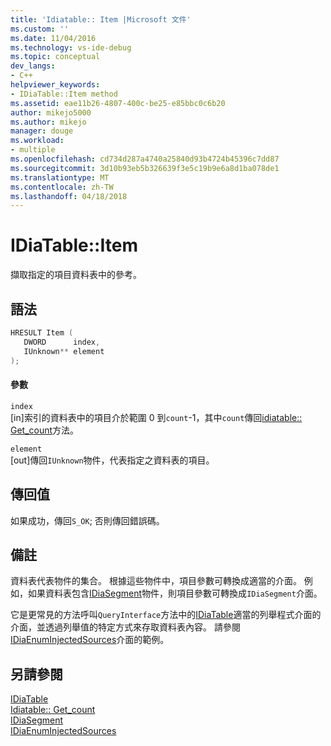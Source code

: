 ```yaml
---
title: 'Idiatable:: Item |Microsoft 文件'
ms.custom: ''
ms.date: 11/04/2016
ms.technology: vs-ide-debug
ms.topic: conceptual
dev_langs:
- C++
helpviewer_keywords:
- IDiaTable::Item method
ms.assetid: eae11b26-4807-400c-be25-e85bbc0c6b20
author: mikejo5000
ms.author: mikejo
manager: douge
ms.workload:
- multiple
ms.openlocfilehash: cd734d287a4740a25840d93b4724b45396c7dd87
ms.sourcegitcommit: 3d10b93eb5b326639f3e5c19b9e6a8d1ba078de1
ms.translationtype: MT
ms.contentlocale: zh-TW
ms.lasthandoff: 04/18/2018
---
```

# <a name="idiatableitem"></a>IDiaTable::Item
擷取指定的項目資料表中的參考。  
  
## <a name="syntax"></a>語法  
  
```C++  
HRESULT Item (   
   DWORD      index,  
   IUnknown** element  
);  
```  
  
#### <a name="parameters"></a>參數  
 `index`  
 [in]索引的資料表中的項目介於範圍 0 到`count`-1，其中`count`傳回[idiatable:: Get_count](../../debugger/debug-interface-access/idiatable-get-count.md)方法。  
  
 `element`  
 [out]傳回`IUnknown`物件，代表指定之資料表的項目。  
  
## <a name="return-value"></a>傳回值  
 如果成功，傳回`S_OK`; 否則傳回錯誤碼。  
  
## <a name="remarks"></a>備註  
 資料表代表物件的集合。 根據這些物件中，項目參數可轉換成適當的介面。 例如，如果資料表包含[IDiaSegment](../../debugger/debug-interface-access/idiasegment.md)物件，則項目參數可轉換成`IDiaSegment`介面。  
  
 它是更常見的方法呼叫`QueryInterface`方法中的[IDiaTable](../../debugger/debug-interface-access/idiatable.md)適當的列舉程式介面的介面，並透過列舉值的特定方式來存取資料表內容。 請參閱[IDiaEnumInjectedSources](../../debugger/debug-interface-access/idiaenuminjectedsources.md)介面的範例。  
  
## <a name="see-also"></a>另請參閱  
 [IDiaTable](../../debugger/debug-interface-access/idiatable.md)   
 [Idiatable:: Get_count](../../debugger/debug-interface-access/idiatable-get-count.md)   
 [IDiaSegment](../../debugger/debug-interface-access/idiasegment.md)   
 [IDiaEnumInjectedSources](../../debugger/debug-interface-access/idiaenuminjectedsources.md)